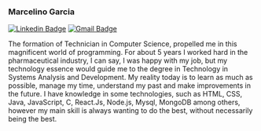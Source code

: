### Marcelino Garcia
[![Linkedin Badge](https://img.shields.io/badge/-Diego%20Fernandes-6633cc?style=flat-square&logo=Linkedin&logoColor=white&link=https://www.linkedin.com/in/diego-schell-fernandes/)](https://www.linkedin.com/in/marcelino-garcia-2a1309219/) 
[![Gmail Badge](https://img.shields.io/badge/-diego.schell.f@gmail.com-6633cc?style=flat-square&logo=Gmail&logoColor=white&link=mailto:marcelino.garcia@novaandradina.org)](mailto:marcelino.garcia@novaandradina.org)



The formation of Technician in Computer Science, propelled me in this magnificent world of programming. For about 5 years I worked hard in the pharmaceutical industry, I can say, I was happy with my job, but my technology essence would guide me to the degree in Technology in Systems Analysis and Development. My reality today is to learn as much as possible, manage my time, understand my past and make improvements in the future. I have knowledge in some technologies, such as HTML, CSS, Java, JavaScript, C, React.Js, Node.js, Mysql, MongoDB among others, however my main skill is always wanting to do the best, without necessarily being the best.
